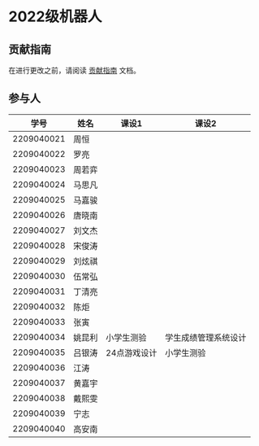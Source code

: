 
# 2022级机器人


## 贡献指南
在进行更改之前，请阅读 [贡献指南](https://github.com/OpenHUTB/bazaar/blob/master/CONTRIBUTING.md) 文档。

## 参与人
| 学号         | 姓名  | 课设1 | 课设2 |
|------------|-----|-----| -----|
| 2209040021 | 周恒 |  |  |
| 2209040022 | 罗亮 |  |  |
| 2209040023 | 周若弈 |  |  |
| 2209040024 | 马思凡 |  |  |
| 2209040025 | 马嘉骏 |  |  |
| 2209040026 | 唐晓南 |  |  |
| 2209040027 | 刘文杰 |  |  |
| 2209040028 | 宋俊涛 |  |  |
| 2209040029 | 刘炫祺 |  |  |
| 2209040030 | 伍常弘 |  |  |
| 2209040031 | 丁清亮 |  |  |
| 2209040032 | 陈炬 |  |  |
| 2209040033 | 张寅 |  |  |
| 2209040034 | 姚昆利 |小学生测验|学生成绩管理系统设计|
| 2209040035 | 吕银涛 |24点游戏设计  | 小学生测验 |
| 2209040036 | 江涛 |  |  |
| 2209040037 | 黄嘉宇 |  |  |
| 2209040038 | 戴熙雯 |  |  |
| 2209040039 | 宁志 |  |  |
| 2209040040 | 高安南 |  |  |


